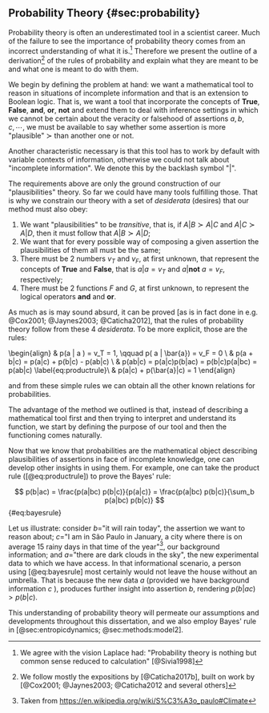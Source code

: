 
## Probability Theory {#sec:probability}

Probability theory is often an underestimated tool in a scientist career. Much of the failure to see the importance of probability theory comes from an incorrect understanding of what it is.[^laplace] Therefore we present the outline of a derivation[^refderivation] of the rules of probability and explain what they are meant to be and what one is meant to do with them.

We begin by defining the problem at hand: we want a mathematical tool to reason in situations of incomplete information and that is an extension to Boolean logic. That is, we want a tool that incorporate the concepts of **True**, **False**, **and**, **or**, **not** and extend them to deal with inference settings in which we cannot be certain about the veracity or falsehood of assertions $a, b, c, \cdots$, we must be available to say whether some assertion is more "plausible" $\succ$ than another one or not.

Another characteristic necessary is that this tool has to work by default with variable contexts of information, otherwise we could not talk about "incomplete information". We denote this by the backlash symbol "$|$".

The requirements above are only the ground construction of our "plausibilities" theory. So far we could have many tools fulfilling those. That is why we constrain our theory with a set of _desiderata_ (desires) that our method must also obey:

1. We want "plausibilities" to be _transitive_, that is, if $A|B \succ A|C$ and $A|C \succ A|D$, then it must follow that $A|B \succ A|D$;
2. We want that for every possible way of composing a given assertion the plausibilities of them all must be the same;
3. There must be 2 numbers $v_T$ and $v_F$, at first unknown, that represent the concepts of **True** and **False**, that is $a|a = v_T$ and $a| \mathbf{not}\ a = v_F$, respectively;
4. There must be 2 functions $F$ and $G$, at first unknown, to represent the logical operators **and** and **or**.

As much as is may sound absurd, it can be proved [as is in fact done in e.g. @Cox2001; @Jaynes2003; @Caticha2012], that the rules of probability theory follow from these 4 _desiderata_. To be more explicit, those are the rules:

\begin{align}
    & p(a | a ) = v_T = 1, \qquad  p( a | \bar{a}) = v_F = 0 \\
    & p(a + b|c) = p(a|c) + p(b|c) - p(ab|c) \\
    & p(ab|c) = p(a|c)p(b|ac) = p(b|c)p(a|bc) = p(ab|c) \label{eq:productrule}\\
    & p(a|c) + p(\bar{a}|c) = 1
\end{align}

and from these simple rules we can obtain all the other known relations for probabilities.

The advantage of the method we outlined is that, instead of describing a mathematical tool first and then trying to interpret and understand its function, we start by defining the purpose of our tool and then the functioning comes naturally.

Now that we know that probabilities are the mathematical object describing plausibilities of assertions in face of incomplete knowledge, one can develop other insights in using them. For example, one can take the product rule ([@eq:productrule]) to prove the Bayes' rule:

$$ p(b|ac) = \frac{p(a|bc) p(b|c)}{p(a|c)} = \frac{p(a|bc) p(b|c)}{\sum_b p(a|bc) p(b|c)} $$ {#eq:bayesrule}

Let us illustrate: consider $b=$"it will rain today", the assertion we want to reason about; $c=$"I am in São Paulo in January, a city where there is on average 15 rainy days in that time of the year"[^saopaulo], our background information; and $a=$"there are dark clouds in the sky", the new experimental data to which we have access. In that informational scenario, a person using [@eq:bayesrule] most certainly would not leave the house without an umbrella. That is because the new data $a$ (provided we have background information $c$ ), produces further insight into assertion $b$, rendering $p(b|ac) > p(b|c)$.

This understanding of probability theory will permeate our assumptions and developments throughout this dissertation, and we also employ Bayes' rule in [@sec:entropicdynamics; @sec:methods:model2].

[^laplace]:

    We agree with the vision Laplace had: "Probability theory is nothing but common sense reduced to calculation" [@Sivia1998]

[^refderivation]:

    We follow mostly the expositions by [@Caticha2017b], built on work by [@Cox2001; @Jaynes2003; @Caticha2012 and several others]

[^saopaulo]:

    Taken from <https://en.wikipedia.org/wiki/S%C3%A3o_paulo#Climate>
